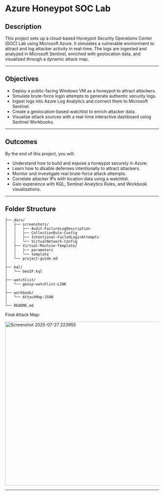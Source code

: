 
# Azure Honeypot SOC Lab

## Description

This project sets up a cloud-based Honeypot Security Operations Center (SOC) Lab using Microsoft Azure. It simulates a vulnerable environment to attract and log attacker activity in real-time. The logs are ingested and analyzed in Microsoft Sentinel, enriched with geolocation data, and visualized through a dynamic attack map.

---

## Objectives

- Deploy a public-facing Windows VM as a honeypot to attract attackers.
- Simulate brute-force login attempts to generate authentic security logs.
- Ingest logs into Azure Log Analytics and connect them to Microsoft Sentinel.
- Create a geolocation-based watchlist to enrich attacker data.
- Visualize attack sources with a real-time interactive dashboard using Sentinel Workbooks.

---

## Outcomes

By the end of this project, you will:

- Understand how to build and expose a honeypot securely in Azure.
- Learn how to disable defenses intentionally to attract attackers.
- Monitor and investigate real brute-force attack attempts.
- Correlate attacker IPs with location data using a watchlist.
- Gain experience with KQL, Sentinel Analytics Rules, and Workbook visualizations.

---

## Folder Structure

```
├── docs/
│   ├── screenshots/
│   │   ├── Audit-FailureLogDescription
│   │   ├── CollectionRule-Config
│   │   ├── Intentional-FailedLoginAttempts
│   │   └── VirtualNetwork-Config
│   ├── Virtual-Machine-Template/
│   │   ├── parameters
│   │   └── template
│   └── project-guide.md
│
├── kql/
│   └── GeoIP.kql
│
├── watchlist/
│   └── geoip-watchlist-LINK
│
├── workbook/
│   └── AttackMap-JSON
│
└── README.md
```
Final Attack Map:

<img width="973" height="537" alt="Screenshot 2025-07-27 223955" src="https://github.com/user-attachments/assets/a9b5ae1f-df27-4a0c-ab79-00c0cf6cf63c" />

---

